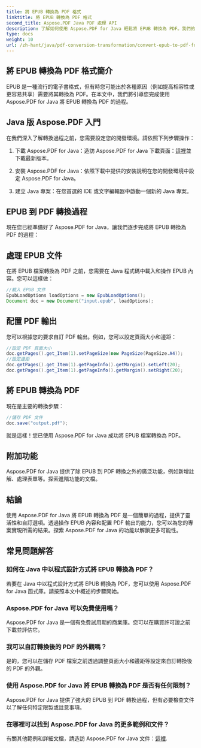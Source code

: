 ```yaml
---
title: 將 EPUB 轉換為 PDF 格式
linktitle: 將 EPUB 轉換為 PDF 格式
second_title: Aspose.PDF Java PDF 處理 API
description: 了解如何使用 Aspose.PDF for Java 輕鬆將 EPUB 轉換為 PDF。我們的逐步指南簡化了 EPUB 到 PDF 的轉換。
type: docs
weight: 10
url: /zh-hant/java/pdf-conversion-transformation/convert-epub-to-pdf-format/
---
```


## 將 EPUB 轉換為 PDF 格式簡介

EPUB 是一種流行的電子書格式，但有時您可能出於各種原因（例如提高相容性或更容易共享）需要將其轉換為 PDF。在本文中，我們將引導您完成使用 Aspose.PDF for Java 將 EPUB 轉換為 PDF 的過程。

## Java 版 Aspose.PDF 入門

在我們深入了解轉換過程之前，您需要設定您的開發環境。請依照下列步驟操作：

1. 下載 Aspose.PDF for Java：造訪 Aspose.PDF for Java 下載頁面：[這裡](https://releases.aspose.com/pdf/java/)並下載最新版本。

2. 安裝 Aspose.PDF for Java：依照下載中提供的安裝說明在您的開發環境中設定 Aspose.PDF for Java。

3. 建立 Java 專案：在您首選的 IDE 或文字編輯器中啟動一個新的 Java 專案。

## EPUB 到 PDF 轉換過程

現在您已經準備好了 Aspose.PDF for Java，讓我們逐步完成將 EPUB 轉換為 PDF 的過程：

## 處理 EPUB 文件

在將 EPUB 檔案轉換為 PDF 之前，您需要在 Java 程式碼中載入和操作 EPUB 內容。您可以這樣做：

```java
//載入 EPUB 文件
EpubLoadOptions loadOptions = new EpubLoadOptions();
Document doc = new Document("input.epub", loadOptions);
```

## 配置 PDF 輸出

您可以根據您的要求自訂 PDF 輸出。例如，您可以設定頁面大小和邊距：

```java
//設定 PDF 頁面大小
doc.getPages().get_Item(1).setPageSize(new PageSize(PageSize.A4));
//設定邊距
doc.getPages().get_Item(1).getPageInfo().getMargin().setLeft(20);
doc.getPages().get_Item(1).getPageInfo().getMargin().setRight(20);
```

## 將 EPUB 轉換為 PDF

現在是主要的轉換步驟：

```java
//儲存 PDF 文件
doc.save("output.pdf");
```

就是這樣！您已使用 Aspose.PDF for Java 成功將 EPUB 檔案轉換為 PDF。

## 附加功能

Aspose.PDF for Java 提供了除 EPUB 到 PDF 轉換之外的廣泛功能，例如新增註解、處理表單等。探索進階功能的文檔。

## 結論

使用 Aspose.PDF for Java 將 EPUB 轉換為 PDF 是一個簡單的過程，提供了靈活性和自訂選項。透過操作 EPUB 內容和配置 PDF 輸出的能力，您可以為您的專案實現所需的結果。探索 Aspose.PDF for Java 的功能以解鎖更多可能性。

## 常見問題解答

### 如何在 Java 中以程式設計方式將 EPUB 轉換為 PDF？

若要在 Java 中以程式設計方式將 EPUB 轉換為 PDF，您可以使用 Aspose.PDF for Java 函式庫。請按照本文中概述的步驟開始。

### Aspose.PDF for Java 可以免費使用嗎？

Aspose.PDF for Java 是一個有免費試用期的商業庫。您可以在購買許可證之前下載並評估它。

### 我可以自訂轉換後的 PDF 的外觀嗎？

是的，您可以在儲存 PDF 檔案之前透過調整頁面大小和邊距等設定來自訂轉換後的 PDF 的外觀。

### 使用 Aspose.PDF for Java 將 EPUB 轉換為 PDF 是否有任何限制？

Aspose.PDF for Java 提供了強大的 EPUB 到 PDF 轉換過程，但有必要檢查文件以了解任何特定限製或註意事項。

### 在哪裡可以找到 Aspose.PDF for Java 的更多範例和文件？

有關其他範例和詳細文檔，請造訪 Aspose.PDF for Java 文件：[這裡](https://reference.aspose.com/pdf/java/).